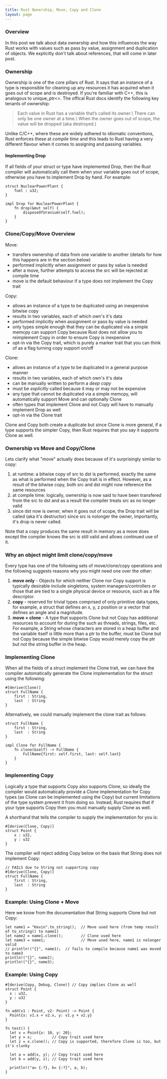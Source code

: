 ```yaml
---
title: Rust Ownership, Move, Copy and Clone
layout: page
---
```


### Overview

In this post we talk about data ownership and how this influences the way Rust works with values such as pass by value, assignment and duplication of objects. We explicitly don't talk about references, that will come in later post.

### Ownership
Ownership is one of the core pillars of Rust. It says that an instance of a type is responsible for cleaning up any resources it has acquired when it goes out of scope and is destroyed. If you're familiar with C++, this is analogous to unique_ptr<>. The offical Rust docs identify the following key tenants of ownership:

> Each value in Rust has a variable that’s called its owner.\\
> There can only be one owner at a time.\\
> When the owner goes out of scope, the value will be dropped (aka destroyed.)

Unlike C/C++, where these are widely adhered to idiomatic conventions, Rust enforces these at _compile time_ and this leads to Rust having a very different flavour when it comes to assigning and passing variables.

#### Implementing Drop
If all fields of your struct or type have implemented Drop, then the Rust compiler will automatically call them when your variable goes out of scope, otherwise you have to implement Drop by hand. For example:

~~~
struct NuclearPowerPlant {
    fuel : u32;
}

impl Drop for NuclearPowerPlant {
    fn drop(&mut self) {
        disposeOfUranium(self.fuel);
    }
}
~~~

### Clone/Copy/Move Overview

Move: 
* transfers ownership of data from one variable to another (details for how this happens are in the section below)
* performed implicitly when assignment or pass by value is needed
* after a move, further attempts to access the src will be rejected at compile time
* move is the default behaviour if a type does not implement the Copy trait

Copy:
* allows an instance of a type to be duplicated using an inexpensive bitwise copy
* results in two variables, each of which own's it's data
* performed implicitly when assignment or pass by value is needed
* only types simple enough that they can be duplicated via a simple memcpy can support Copy because Rust does not allow you to reimplement Copy in order to ensure Copy is inexpensive
* opt-in via the Copy trait, which is purely a marker trait that you can think of as a flag turning copy support on/off

Clone:
* allows an instance of a type to be duplicated in a general purpose manner
* results in two variables, each of which own's it's data
* can be manually written to perform a _deep copy_
* must be _explicitly_ called because it may or may not be expensive
* any type that cannot be duplicated via a simple memcpy, will automatically support Move and can optionally Clone
* often types that implement Clone and not Copy will have to manually implement Drop as well
* opt-in via the Clone trait

Clone and Copy both create a duplicate but since Clone is more general, if a type supports the simpler Copy, then Rust requires that you say it supports Clone as well.

### Ownership vs Move and Copy/Clone
Lets clarify what "move" actually does because of it's surprisingly similar to copy:
1. at runtime: a bitwise copy of src to dst is performed, exactly the same as what is performed when the Copy trait is in effect. However, as a result of the bitwise copy, both src and dst might now reference the same resources
2. at compile time: logically, ownership is now said to have been transfered from the src to dst and as a result the compiler treats src as no longer valid
3. since dst now is owner, when it goes out of scope, the Drop trait will be called (aka it's destructor) since src is nolonger the owner, importantly, it's drop is never called.

Note that a copy produces the same result in memory as a move does except the compiler knows the src is still valid and allows continued use of it.

### Why an object might limit clone/copy/move
Every type has one of the following sets of move/clone/copy operations and the following suggests reasons why you might need one over the other:
1. **move only** - Objects for which neither Clone nor Copy support is typically desirable include
singletons, system managers/controllers or those that are tied to a
single physical device or resource, such as a file descriptor.
2. **copy** - reserved for trivial types comprised of only primitive data types, for example, a struct that defines an x, y, z position or a vector that defines an angle and a magnitude.
3. **move + clone** - A type that supports Clone but not Copy has additional resources
to account for during the such as threads, strings, files, etc. For example, a String whose characters are stored in a heap buffer and the variable itself is little more than a ptr to the buffer, must be
Clone but not Copy because the simple bitwise Copy would merely copy the ptr but not the
string buffer in the heap.

### Implementing Clone
When all the fields of a struct implement the Clone trait, we can have the
compiler automatically generate the Clone implementation for the struct using the following:
~~~
#[derive(Clone)]
struct FullName {
    first : String,
    last  : String
}
~~~

Alternatively, we could manually implement the clone trait as follows:
~~~
struct FullName {
    first : String,
    last  : String
}

impl Clone for FullName {
    fn clone(&self) -> FullName {
        FullName{first: self.first, last: self.last}
    }
}
~~~


### Implementing Copy

Logically a type that supports Copy also supports Clone, so ideally the
compiler would automatically provide a Clone implementation for Copy types (as
Clone can be implemented using the Copy) but current limitations of the type
system prevent it from doing so. Instead, Rust requires that if your type
supports Copy then you must manually supply Clone as well.

A shorthand that tells the compiler to supply the implementation for you is:
~~~
#[derive(Clone, Copy)]
struct Point {
    x : u32,
    y : u32
}
~~~

The compiler will reject adding Copy below on the basis that String does not implement Copy:
~~~
// FAILS due to String not supporting copy
#[derive(Clone, Copy)]
struct FullName {
    first : String,
    last  : String
}
~~~


### Example: Using Clone + Move

Here we know from the documentation that String supports Clone but not Copy:
~~~
let name1 = "Kevin".to_string();  // Move used here (from temp result of to_string() to name1)
let name2 = name1.clone();        // Clone used here
let name3 = name1;                // Move used here, name1 is nolonger valid
// println!("{}", name1);  // fails to compile because name1 was moved to name3
println!("{}", name2);
println!("{}", name3);
~~~

### Example: Using Copy

~~~
#[derive(Copy, Debug, Clone)] // Copy implies Clone as well
struct Point {
  x : u32,
  y : u32
}

fn add(v1 : Point, v2: Point) -> Point {
  Point{x: v1.x + v2.x, y: v1.y + v2.y}
}

fn test() {
  let x = Point{x: 10, y: 20};
  let y = x;         // Copy trait used here
  let z = x.clone(); // Copy is supported, therefore Clone is too, but it's clunky

  let a = add(x, y); // Copy trait used here
  let b = add(y, z); // Copy trait used here

  println!("a= {:?}, b= {:?}", a, b);
}
~~~

